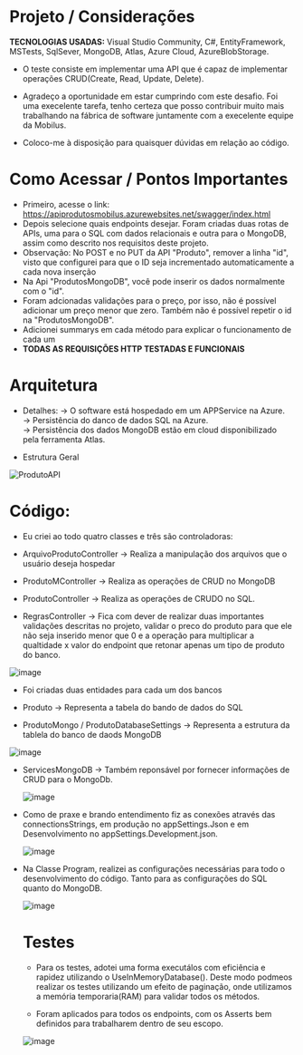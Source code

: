 # Projeto / Considerações
**TECNOLOGIAS USADAS:** Visual Studio Community, C#, EntityFramework, MSTests, SqlSever, MongoDB, Atlas, Azure Cloud, AzureBlobStorage.

- O teste consiste em implementar uma API que é capaz de implementar operações CRUD(Create, Read, Update, Delete).

- Agradeço a oportunidade em estar cumprindo com este desafio. Foi uma execelente tarefa, tenho certeza que posso contribuir muito mais trabalhando na fábrica de software juntamente com a execelente equipe da Mobilus.

- Coloco-me à disposição para quaisquer dúvidas em relação ao código. 
  
# Como Acessar / Pontos Importantes
- Primeiro, acesse o link: https://apiprodutosmobilus.azurewebsites.net/swagger/index.html
- Depois selecione quais endpoints desejar. Foram criadas duas rotas de APIs, uma para o SQL com dados relacionais e outra para o MongoDB, assim como descrito nos requisitos deste projeto.
- Observação: No POST e no PUT da API "Produto", remover a linha "id", visto que configurei para que o ID seja incrementado automaticamente a cada nova inserção
- Na Api "ProdutosMongoDB", você pode inserir os dados normalmente com o "id". 
- Foram adcionadas validações para o preço, por isso, não é possível adicionar um preço menor que zero. Também não é possível repetir o id na "ProdutosMongoDB".
- Adicionei summarys em cada método para explicar o funcionamento de cada um
- **TODAS AS REQUISIÇÕES HTTP TESTADAS E FUNCIONAIS**

# Arquitetura
- Detalhes:
-> O software está hospedado em um APPService na Azure.<br>
-> Persistência do danco de dados SQL na Azure.<br>
-> Persistência dos dados MongoDB estão em cloud disponibilizado pela ferramenta Atlas.<br>

- Estrutura Geral
  
![ProdutoAPI](https://github.com/PedroRepos/tech-test-backend-csharp/assets/120064429/0f75333b-57e9-4360-bf00-9a63ba250d43)

# Código:
- Eu criei ao todo quatro classes e três são controladoras:<br>

 - ArquivoProdutoController -> Realiza a manipulação dos arquivos que o usuário deseja hospedar
  - ProdutoMController -> Realiza as operações de CRUD no MongoDB
  - ProdutoController -> Realiza as operações de CRUDO no SQL.
  - RegrasController -> Fica com dever de realizar duas importantes validações descritas no projeto, validar o preco do produto para que ele não seja inserido menor que 0 e a operação para multiplicar a qualtidade x valor do endpoint que retonar apenas um tipo de produto do banco.
    
  ![image](https://github.com/PedroRepos/tech-test-backend-csharp/assets/120064429/76bac583-9248-4fc9-9585-356564f799be)
 
- Foi criadas duas entidades para cada um dos bancos <br>

- Produto -> Representa a tabela do bando de dados do SQL
- ProdutoMongo / ProdutoDatabaseSettings -> Representa a estrutura da tablela do banco de daods MongoDB

![image](https://github.com/PedroRepos/tech-test-backend-csharp/assets/120064429/d806920f-0752-4f58-866e-32e408d15758)

- ServicesMongoDB -> Também reponsável por fornecer informações de CRUD para o MongoDb.<br>

  ![image](https://github.com/PedroRepos/tech-test-backend-csharp/assets/120064429/d663a928-6949-4033-9370-43c570b4709d)

- Como de praxe e brando entendimento fiz as conexões através das connectionsStrings, em produção no appSettings.Json e em Desenvolvimento no appSettings.Development.json. <br>

  ![image](https://github.com/PedroRepos/tech-test-backend-csharp/assets/120064429/13580b2d-e483-4842-bf8c-67f1e8d61b19)

- Na Classe Program, realizei as configurações necessárias para todo o desenvolvimento do código. Tanto para as configurações do SQL quanto do MongoDB.
  
  ![image](https://github.com/PedroRepos/tech-test-backend-csharp/assets/120064429/95d34546-b5b2-4b45-8e72-f76c3d64b949)

  # Testes

  - Para os testes, adotei uma forma executálos com eficiência e rapidez utilizando o UseInMemoryDatabase(). Deste modo podmeos realizar os testes utilizando um efeito de paginação, onde utilizamos a memória temporaria(RAM) para validar todos os métodos.
 
  - Foram aplicados para todos os endpoints, com os Asserts bem definidos para trabalharem dentro de seu escopo.
    
   ![image](https://github.com/PedroRepos/tech-test-backend-csharp/assets/120064429/8829483c-da85-41cc-ba3d-5a21db302f8e)

  

